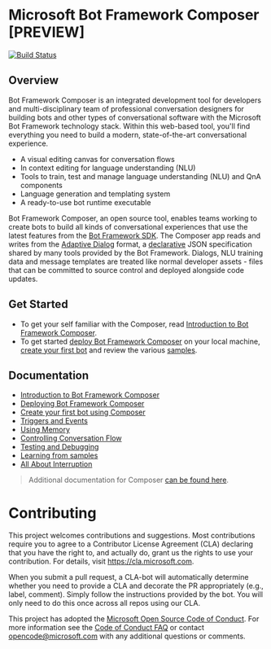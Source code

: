 
# Microsoft Bot Framework Composer [PREVIEW]

[![Build Status](https://fuselabs.visualstudio.com/Composer/_apis/build/status/ComposerCI/Composer-CI?branchName=master)](https://fuselabs.visualstudio.com/Composer/_build/latest?definitionId=516&branchName=master)

## Overview 
 
Bot Framework Composer is an integrated development tool for developers and multi-disciplinary team of professional conversation designers for building bots and other types of conversational software with the Microsoft Bot Framework technology stack. Within this web-based tool, you'll find everything you need to build a modern, state-of-the-art conversational experience. 
- A visual editing canvas for conversation flows
- In context editing for language understanding (NLU) 
- Tools to train, test and manage language understanding (NLU) and QnA components
- Language generation and templating system
- A ready-to-use bot runtime executable

Bot Framework Composer, an open source tool, enables teams working to create bots to build all kinds of conversational experiences that use the latest features from the [Bot Framework SDK](https://github.com/microsoft/botframework). The Composer app reads and writes from the [Adaptive Dialog](https://github.com/microsoft/BotBuilder-Samples/tree/master/experimental/adaptive-dialog) format, a [declarative](https://github.com/microsoft/BotBuilder-Samples/tree/master/experimental/adaptive-dialog/declarative) JSON specification shared by many tools provided by the Bot Framework. Dialogs, NLU training data and message templates are treated like normal developer assets - files that can be committed to source control and deployed alongside code updates. 

## Get Started

- To get your self familiar with the Composer, read [Introduction to Bot Framework Composer](https://github.com/microsoft/BotFramework-Composer/blob/master/docs/introduction_to_bfd.md#introduction-to-bot-framework-composer).
- To get started [deploy Bot Framework Composer](./docs/Deploying-Composer.md) on your local machine, [create your first bot](./docs/Create-Your-First-bot.md) and review the various [samples](./docs/samples.md).


## Documentation
* [Introduction to Bot Framework Composer](./docs/introduction_to_bfd.md)
* [Deploying Bot Framework Composer](./docs/Deploying-Composer.md)
* [Create your first bot using Composer](./docs/Create-Your-First-Bot.md) 
* [Triggers and Events](./docs/triggers_and_events.md)
* [Using Memory](./docs/using_memory.md)
* [Controlling Conversation Flow](./docs/controlling_conversation_flow.md)
* [Testing and Debugging](./docs/testing_debugging.md)
* [Learning from samples](./docs/samples.md)
* [All About Interruption](./docs/all_about_interruption.md)

> Additional documentation for Composer [can be found here](./docs/README.md).



# Contributing

This project welcomes contributions and suggestions.  Most contributions require you to agree to a
Contributor License Agreement (CLA) declaring that you have the right to, and actually do, grant us
the rights to use your contribution. For details, visit https://cla.microsoft.com.

When you submit a pull request, a CLA-bot will automatically determine whether you need to provide
a CLA and decorate the PR appropriately (e.g., label, comment). Simply follow the instructions
provided by the bot. You will only need to do this once across all repos using our CLA.

This project has adopted the [Microsoft Open Source Code of Conduct](https://opensource.microsoft.com/codeofconduct/).
For more information see the [Code of Conduct FAQ](https://opensource.microsoft.com/codeofconduct/faq/) or
contact [opencode@microsoft.com](mailto:opencode@microsoft.com) with any additional questions or comments.
